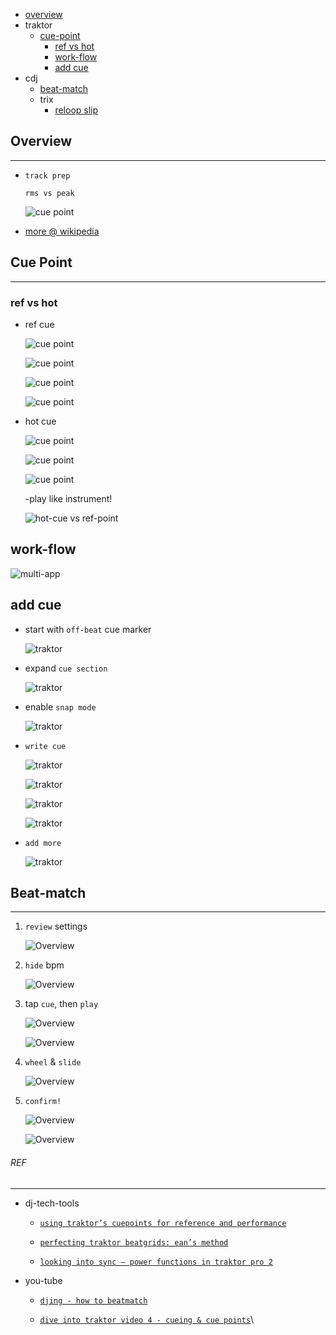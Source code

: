 * [overview](#overview)
* traktor
	* [cue-point](#cue-point)
		* [ref vs hot](#ref-hot)
		* [work-flow](#work-flow)
		* [add cue](#add-cue)
* cdj
	* [beat-match](#beat-match)
	* trix
		* [reloop slip](https://www.youtube.com/watch?v=5AsBjHVVCc0)

## Overview <a name="overview"></a>

---

* `track prep`

	`rms vs peak`

	![cue point](_asset/img/82.png)

* [more @ wikipedia](https://en.wikipedia.org/wiki/DJ_mix)

## Cue Point <a name="cue-point"></a>

---

### ref vs hot <a name="ref-hot"></a>

* ref cue

	![cue point](_asset/img/63.png)

	![cue point](_asset/img/78.png)

	![cue point](_asset/img/79.png)

	![cue point](_asset/img/62.png)

* hot cue

	![cue point](_asset/img/64.png)

	![cue point](_asset/img/80.png)

	![cue point](_asset/img/81.png)

	-play like instrument!

	![hot-cue vs ref-point](_asset/img/67.png)

## work-flow <a name="work-flow"></a>

![multi-app](_asset/img/12.png)

## add cue <a name="add-cue"></a>

* start with `off-beat` cue marker

	![traktor](_asset/img/31.png)

* expand `cue section`

	![traktor](_asset/img/32.png)

* enable `snap mode`

	![traktor](_asset/img/47.png)

* `write cue`

	![traktor](_asset/img/40.png)

	![traktor](_asset/img/37.png)

	![traktor](_asset/img/33.png)

	![traktor](_asset/img/53.png)

* `add more`

	![traktor](_asset/img/58.png)

## Beat-match <a name="beat-match"></a>

---

1. `review` settings

	![Overview](_asset/img/05.png)

2. `hide` bpm

	![Overview](_asset/img/06.png)

3. tap `cue`, then `play`

	![Overview](_asset/img/01.png)

	![Overview](_asset/img/61.png)

4. `wheel` & `slide`

	![Overview](_asset/img/08.png)

5. `confirm!`

	![Overview](_asset/img/11.png)

	![Overview](_asset/img/10.png)

###### REF

---

* dj-tech-tools

	* [`using traktor’s cuepoints for reference and performance`](https://djtechtools.com/2013/06/03/real-uses-of-real-cuepoints/)

	* [`perfecting traktor beatgrids: ean’s method`](https://djtechtools.com/2012/04/25/perfecting-traktor-beatgrids-eans-method/)

	* [`looking into sync – power functions in traktor pro 2`](https://djtechtools.com/2011/10/23/looking-into-sync-power-functions-in-traktor-2/)

* you-tube

	* [`djing - how to beatmatch`](https://www.youtube.com/watch?v=FnPPxUdbZtY)

	* [`dive into traktor video 4 - cueing & cue points`](https://www.youtube.com/watch?v=h-b96fqMsbk)\